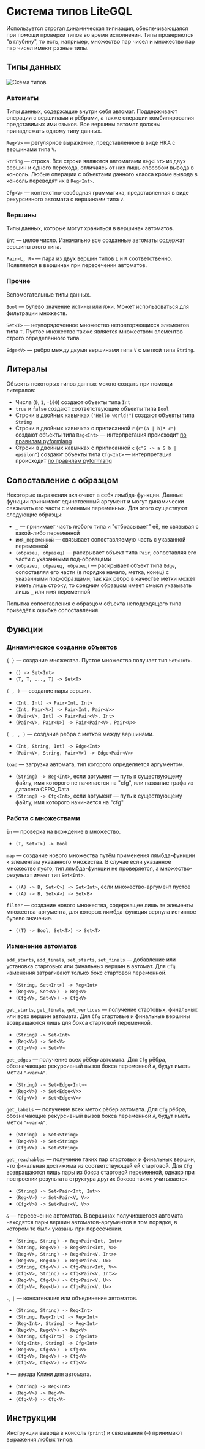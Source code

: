 # Система типов LiteGQL

Используется строгая динамическая типизация, обеспечивающаяся при помощи проверки типов во время исполнения. Типы
проверяются "в глубину", то есть, например, множество пар чисел и множество пар пар чисел имеют разные типы.

## Типы данных

![Схема типов](https://i.imgur.com/hbq8fA7.png)

### Автоматы

Типы данных, содержащие внутри себя автомат. Поддерживают операции с вершинами и рёбрами, а также операции
комбинирования представимых ими языков. Все вершины автомат должны принадлежать одному типу данных.

`Reg<V>` — регулярное выражение, представленное в виде НКА с вершинами типа `V`.

`String` — строка. Все строки являются автоматами `Reg<Int>` из двух вершин и одного перехода, отличаясь от них лишь
способом вывода в консоль. Любые операции с объектами данного класса кроме вывода в консоль переводят их в `Reg<Int>`.

`Cfg<V>` — контекстно-свободная грамматика, представленная в виде рекурсивного автомата с вершинами типа `V`.

### Вершины

Типы данных, которые могут храниться в вершинах автоматов.

`Int` — целое число. Изначально все созданные автоматы содержат вершины этого типа.

`Pair<L, R>` — пара из двух вершин типов `L` и `R` соответственно. Появляется в вершинах при пересечении автоматов.

### Прочие

Вспомогательные типы данных.

`Bool` — булево значение истины или лжи. Может использоваться для фильтрации множеств.

`Set<T>` — неупорядоченное множество неповторяющихся элементов типа `T`. Пустое множество также является множеством
элементов строго определённого типа.

`Edge<V>` — ребро между двумя вершинами типа `V` с меткой типа `String`.

## Литералы

Объекты некоторых типов данных можно создать при помощи литералов:

- Числа (`0`, `1`, `-100`) создают объекты типа `Int`
- `true` и `false` создают соответствующие объекты типа `Bool`
- Строки в двойных кавычках (`"Hello world!"`) создают объекты типа `String`
- Строки в двойных кавычках с приписанной `r` (`r"(a | b)* c"`) создают объекты типа `Reg<Int>` — интерпретация
происходит [по правилам pyformlang](https://pyformlang.readthedocs.io/en/latest/usage.html#regular-expression)
- Строки в двойных кавычках с приписанной `c` (`c"S -> a S b | epsilon"`) создают объекты типа `Cfg<Int>` —
интерпретация происходит
[по правилам pyformlang](https://pyformlang.readthedocs.io/en/latest/usage.html#context-free-grammar)

## Сопоставление с образцом

Некоторые выражения включают в себя лямбда-функции. Данные функции принимают единственный аргумент и могут динамически
связывать его части с именами переменных. Для этого существуют следующие образцы:

- `_` — принимает часть любого типа и "отбрасывает" её, не связывая с какой-либо переменной
- `имя_переменной` — связывает сопоставляемую часть с указанной переменной
- `(образец, образец)` — раскрывает объект типа `Pair`, сопоставляя его части с указанными под-образцами
- `(образец, образец, образец)` — раскрывает объект типа `Edge`, сопоставляя его части (в порядке начало, метка,
конец) с указанными под-образцами; так как ребро в качестве метки может иметь лишь строку, то средним образцом имеет
смысл указывать лишь `_` или имя переменной

Попытка сопоставления с образцом объекта неподходящего типа приведёт к ошибке сопоставления.

## Функции

### Динамическое создание объектов

`{ }` — создание множества. Пустое множество получает тип `Set<Int>`.
- `() -> Set<Int>`
- `(T, T, ..., T) -> Set<T>`

`( , )` — создание пары вершин.
- `(Int, Int) -> Pair<Int, Int>`
- `(Int, Pair<V>) -> Pair<Int, Pair<V>>`
- `(Pair<V>, Int) -> Pair<Pair<V>, Int>`
- `(Pair<V>, Pair<U>) -> Pair<Pair<V>, Pair<U>>`

`( , , )` — создание ребра с меткой между вершинами.
- `(Int, String, Int) -> Edge<Int>`
- `(Pair<V>, String, Pair<V>) -> Edge<Pair<V>>`

`load` — загрузка автомата, тип которого определяется аргументом.
- `(String) -> Reg<Int>`, если аргумент — путь к существующему файлу, имя которого не начинается на "cfg", или
название графа из датасета CFPQ_Data
- `(String) -> Cfg<Int>`, если аргумент — путь к существующему файлу, имя которого начинается на "cfg"

### Работа с множествами

`in` — проверка на вхождение в множество.
- `(T, Set<T>) -> Bool`

`map` — создание нового множества путём применения лямбда-функции к элементам указанного множества. В случае если
указанное множество пусто, тип лямбда-функции не проверяется, а множество-результат имеет тип `Set<Int>`.
- `((A) -> B, Set<C>) -> Set<Int>`, если множество-аргумент пустое
- `((A) -> B, Set<A>) -> Set<B>`

`filter` — создание нового множества, содержащее лишь те элементы множества-аргумента, для которых лямбда-функция
вернула истинное булево значение.
- `((T) -> Bool, Set<T>) -> Set<T>`

### Изменение автоматов

`add_starts`, `add_finals`, `set_starts`, `set_finals` — добавление или установка стартовых или финальных вершин в
автомат. Для `Cfg` изменения затрагивают только бокс стартовой переменной.
- `(String, Set<Int>) -> Reg<Int>`
- `(Reg<V>, Set<V>) -> Reg<V>`
- `(Cfg<V>, Set<V>) -> Cfg<V>`

`get_starts`, `get_finals`, `get_vertices` — получение стартовых, финальных или всех вершин автомата. Для `Cfg`
стартовые и финальные вершины возвращаются лишь для бокса стартовой переменной.
- `(String) -> Set<Int>`
- `(Reg<V>) -> Set<V>`
- `(Cfg<V>) -> Set<V>`

`get_edges` — получение всех рёбер автомата. Для `Cfg` рёбра, обозначающие рекурсивный вызов бокса переменной `A`,
будут иметь метки `"<var>A"`.
- `(String) -> Set<Edge<Int>>`
- `(Reg<V>) -> Set<Edge<V>>`
- `(Cfg<V>) -> Set<Edge<V>>`

`get_labels` — получение всех меток рёбер автомата. Для `Cfg` рёбра, обозначающие рекурсивный вызов бокса переменной
`A`, будут иметь метки `"<var>A"`.
- `(String) -> Set<String>`
- `(Reg<V>) -> Set<String>`
- `(Cfg<V>) -> Set<String>`

`get_reachables` — получение таких пар стартовых и финальных вершин, что финальная достижима из соответствующей ей
стартовой. Для `Cfg` возвращаются лишь пары из бокса стартовой переменной, однако при построении результата структура
других боксов также учитывается.
- `(String) -> Set<Pair<Int, Int>>`
- `(Reg<V>) -> Set<Pair<V, V>>`
- `(Cfg<V>) -> Set<Pair<V, V>>`

`&` — пересечение автоматов. В вершинах получившегося автомата находятся пары вершин автоматов-аргументов в том
порядке, в котором те были указаны при пересечении.
- `(String, String) -> Reg<Pair<Int, Int>>`
- `(String, Reg<V>) -> Reg<Pair<Int, V>>`
- `(Reg<V>, String) -> Reg<Pair<V, Int>>`
- `(Reg<V>, Reg<U>) -> Reg<Pair<V, U>>`
- `(String, Cfg<V>) -> Cfg<Pair<Int, V>>`
- `(Cfg<V>, String) -> Cfg<Pair<V, Int>>`
- `(Reg<V>, Cfg<U>) -> Cfg<Pair<V, U>>`
- `(Cfg<V>, Reg<U>) -> Cfg<Pair<V, U>>`

`.`, `|` — конкатенация или объединение автоматов.
- `(String, String) -> Reg<Int>`
- `(String, Reg<Int>) -> Reg<Int>`
- `(Reg<Int>, String) -> Reg<Int>`
- `(Reg<V>, Reg<V>) -> Reg<V>`
- `(String, Cfg<Int>) -> Cfg<Int>`
- `(Cfg<Int>, String) -> Cfg<Int>`
- `(Reg<V>, Cfg<V>) -> Cfg<V>`
- `(Cfg<V>, Reg<V>) -> Cfg<V>`
- `(Cfg<V>, Cfg<V>) -> Cfg<V>`

`*` — звезда Клини для автомата.
- `(String) -> Reg<Int>`
- `(Reg<V>) -> Reg<V>`
- `(Cfg<V>) -> Cfg<V>`

## Инструкции

Инструкции вывода в консоль (`print`) и связывания (`=`) принимают выражения любых
типов.
